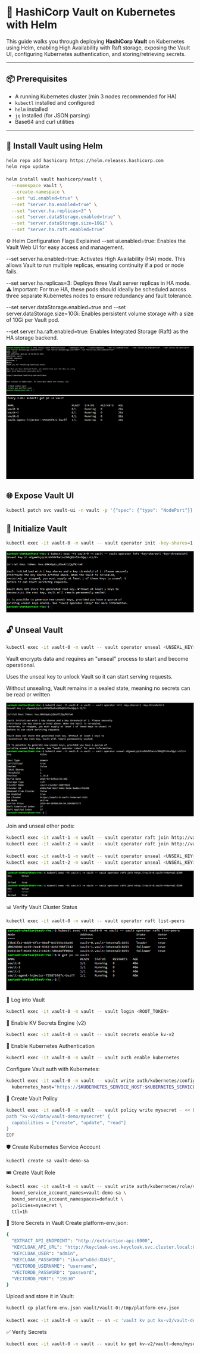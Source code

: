 # 🔐 HashiCorp Vault on Kubernetes with Helm

This guide walks you through deploying **HashiCorp Vault** on Kubernetes using Helm, enabling High Availability with Raft storage, exposing the Vault UI, configuring Kubernetes authentication, and storing/retrieving secrets.

---

## 📦 Prerequisites

- A running Kubernetes cluster (min 3 nodes recommended for HA)
- `kubectl` installed and configured
- `helm` installed
- `jq` installed (for JSON parsing)
- Base64 and curl utilities

---

## 🚀 Install Vault using Helm

```bash
helm repo add hashicorp https://helm.releases.hashicorp.com
helm repo update

helm install vault hashicorp/vault \
  --namespace vault \
  --create-namespace \
  --set "ui.enabled=true" \
  --set "server.ha.enabled=true" \
  --set "server.ha.replicas=3" \
  --set "server.dataStorage.enabled=true" \
  --set "server.dataStorage.size=10Gi" \
  --set "server.ha.raft.enabled=true"
```

⚙️ Helm Configuration Flags Explained
--set ui.enabled=true:
Enables the Vault Web UI for easy access and management.

--set server.ha.enabled=true:
Activates High Availability (HA) mode. This allows Vault to run multiple replicas, ensuring continuity if a pod or node fails.

--set server.ha.replicas=3:
Deploys three Vault server replicas in HA mode.
⚠️ Important: For true HA, these pods should ideally be scheduled across three separate Kubernetes nodes to ensure redundancy and fault tolerance.

--set server.dataStorage.enabled=true and --set server.dataStorage.size=10Gi:
Enables persistent volume storage with a size of 10Gi per Vault pod.

--set server.ha.raft.enabled=true:
Enables Integrated Storage (Raft) as the HA storage backend.

![vault install1](images/1.png)
![vault install2](images/2.png)

## 🌐 Expose Vault UI

```bash
kubectl patch svc vault-ui -n vault -p '{"spec": {"type": "NodePort"}}'
```

## 🧩 Initialize Vault

```bash
kubectl exec -it vault-0 -n vault -- vault operator init -key-shares=1 -key-threshold=1
```
![vault install3](images/3.png)

## 🔓 Unseal Vault

```bash
kubectl exec -it vault-0 -n vault -- vault operator unseal <UNSEAL_KEY>
```
Vault encrypts data and requires an "unseal" process to start and become operational.

Uses the unseal key to unlock Vault so it can start serving requests.

Without unsealing, Vault remains in a sealed state, meaning no secrets can be read or written

![vault install4](images/4.png)

Join and unseal other pods:
```bash
kubectl exec -it vault-1 -n vault -- vault operator raft join http://vault-0.vault-internal:8200
kubectl exec -it vault-2 -n vault -- vault operator raft join http://vault-0.vault-internal:8200

kubectl exec -it vault-1 -n vault -- vault operator unseal <UNSEAL_KEY>
kubectl exec -it vault-2 -n vault -- vault operator unseal <UNSEAL_KEY>
```
![vault install5](images/5.png)

📊 Verify Vault Cluster Status

```bash
kubectl exec -it vault-0 -n vault -- vault operator raft list-peers
```
![vault install6](images/6.png)

🔐 Log into Vault

```bash
kubectl exec -it vault-0 -n vault -- vault login <ROOT_TOKEN>
```

📁 Enable KV Secrets Engine (v2)
```bash
kubectl exec -it vault-0 -n vault -- vault secrets enable kv-v2
```

🔑 Enable Kubernetes Authentication
```bash
kubectl exec -it vault-0 -n vault -- vault auth enable kubernetes
```
Configure Vault auth with Kubernetes:
```bash
kubectl exec -it vault-0 -n vault -- vault write auth/kubernetes/config \
  kubernetes_host="https://$KUBERNETES_SERVICE_HOST:$KUBERNETES_SERVICE_PORT"
```

📜 Create Vault Policy
```bash
kubectl exec -it vault-0 -n vault -- vault policy write mysecret - << EOF
path "kv-v2/data/vault-demo/mysecret" {
  capabilities = ["create", "update", "read"]
}
EOF
```

🛡️ Create Kubernetes Service Account
```bash
kubectl create sa vault-demo-sa
```

🎟️ Create Vault Role
```bash
kubectl exec -it vault-0 -n vault -- vault write auth/kubernetes/role/vault-demo \
  bound_service_account_names=vault-demo-sa \
  bound_service_account_namespaces=default \
  policies=mysecret \
  ttl=1h
```

🧬 Store Secrets in Vault
Create platform-env.json:
```bash
{
  "EXTRACT_API_ENDPOINT": "http://extraction-api:8000",
  "KEYCLOAK_API_URL": "http://keycloak-svc.keycloak.svc.cluster.local:80",
  "KEYCLOAK_USER": "admin",
  "KEYCLOAK_PASSWORD": "ikxuW^uG6d:XU4S",
  "VECTORDB_USERNAME": "username",
  "VECTORDB_PASSWORD": "password",
  "VECTORDB_PORT": "19530"
}
```

Upload and store it in Vault:
```bash
kubectl cp platform-env.json vault/vault-0:/tmp/platform-env.json

kubectl exec -it vault-0 -n vault -- sh -c 'vault kv put kv-v2/vault-demo/mysecret @/tmp/platform-env.json'
```

✅ Verify Secrets

```bash
kubectl exec -it vault-0 -n vault -- vault kv get kv-v2/vault-demo/mysecret
```
